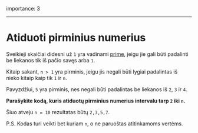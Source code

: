 importance: 3

---

# Atiduoti pirminius numerius

Sveikieji skaičiai didesni už `1` yra vadinami [prime](https://en.wikipedia.org/wiki/Prime_number), jeigu jie gali būti padalinti be liekanos tik iš pačio savęs arba `1`.

Kitaip sakant, `n > 1` yra pirminis, jeigu jis negali būti lygiai padalintas iš nieko kitaip kaip tik `1` ir `n`.

Pavyzdžiui, `5` yra pirminis, nes negali būti padalintas be liekanos iš `2`, `3` ir `4`.

**Parašykite kodą, kuris atiduotų pirminius numerius intervalu tarp `2` iki `n`.**

Šiuo atveju `n = 10` rezultatas būtų `2,3,5,7`.

P.S. Kodas turi veikti bet kuriam `n`, o ne paruoštas atitinkamoms vertėms.
